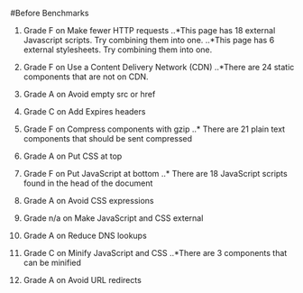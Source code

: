 #Before Benchmarks
1. Grade F on Make fewer HTTP requests
..*This page has 18 external Javascript scripts. Try combining them into one.
..*This page has 6 external stylesheets. Try combining them into one.

2. Grade F on Use a Content Delivery Network (CDN)
..*There are 24 static components that are not on CDN.

3. Grade A on Avoid empty src or href

4. Grade C on Add Expires headers

5. Grade F on Compress components with gzip
..* There are 21 plain text components that should be sent compressed

6. Grade A on Put CSS at top

7. Grade F on Put JavaScript at bottom
..* There are 18 JavaScript scripts found in the head of the document

8. Grade A on Avoid CSS expressions

9. Grade n/a on Make JavaScript and CSS external

10. Grade A on Reduce DNS lookups

11. Grade C on Minify JavaScript and CSS
..*There are 3 components that can be minified

12. Grade A on Avoid URL redirects
